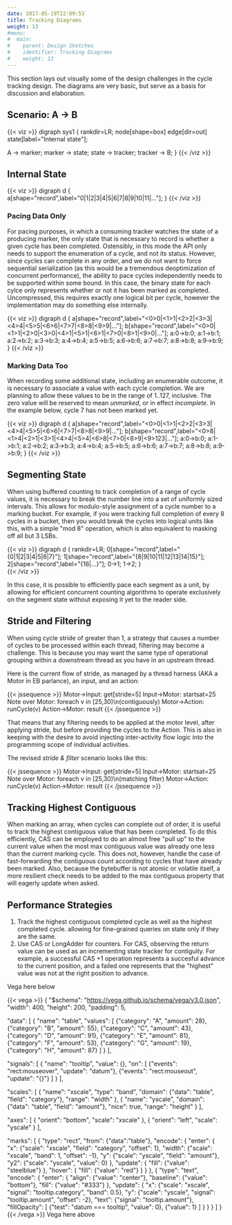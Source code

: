 ```yaml
---
date: 2017-05-19T22:09:53
title: Tracking Diagrams
weight: 13
#menu:
#  main:
#    parent: Design Sketches
#    identifier: Tracking Diagrams
#    weight: 12
---
```


This section lays out visually some of the design challenges in the cycle
tracking design. The diagrams are very basic, but serve as a basis for
discussion and elaboration.

## Scenario: A -> B

{{< viz >}}
digraph sys1 {
 rankdir=LR;
 node[shape=box]
 edge[dir=out]
 state[label="Internal state"];
 
 A -> marker;
 marker -> state;
 state -> tracker;
 tracker -> B;
}
{{< /viz >}}

## Internal State

{{< viz >}}
digraph d {
a[shape="record",label="0|1|2|3|4|5|6|7|8|9|10|11|..."];
}
{{< /viz >}}


### Pacing Data Only

For pacing purposes, in which a consuming tracker watches the state of a
producing marker, the only state that is necessary to record is whether a given
cycle has been completed. Ostensibly, in this mode the API only needs to support
the enumeration of a cycle, and not its status. However, since cycles can
complete in any order, and we do not want to force sequential serialization (as this
would be a tremendous deoptimization of concurrent performance), the ability
to pace cycles independently needs to be supported within some bound.
In this case, the binary state for each cylce only represents whether or not
it has been marked as completed. Uncompressed, this requires exactly one logical
bit per cycle, however the implementation may do something else internally.

{{< viz >}}
digraph d {
a[shape="record",label="<0>0|<1>1|<2>2|<3>3|<4>4|<5>5|<6>6|<7>7|<8>8|<9>9|..."];
b[shape="record",label="<0>0|<1>1|<2>0|<3>0|<4>1|<5>1|<6>1|<7>0|<8>1|<9>0|..."];
a:0->b:0; a:1->b:1; a:2->b:2; a:3->b:3; 
a:4->b:4; a:5->b:5; a:6->b:6; a:7->b:7;
a:8->b:8; a:9->b:9;
}
{{< /viz >}}

### Marking Data Too

When recording some additional state, including an enumerable outcome, it is necessary
to associate a value with each cycle completion. We are planning to allow these values
to be in the range of 1..127, inclusive. The zero value will be reserved to mean
*unmarked*, or in effect *incomplete*. In the example below, cycle 7 has not been marked
yet.

{{< viz >}}
digraph d {
a[shape="record",label="<0>0|<1>1|<2>2|<3>3|<4>4|<5>5|<6>6|<7>7|<8>8|<9>9|..."];
b[shape="record",label="<0>8|<1>4|<2>1|<3>1|<4>4|<5>4|<6>8|<7>0|<8>9|<9>123|..."];
a:0->b:0; a:1->b:1; a:2->b:2; a:3->b:3; 
a:4->b:4; a:5->b:5; a:6->b:6; a:7->b:7;
a:8->b:8; a:9->b:9;
}
{{< /viz >}}


## Segmenting State

When using buffered counting to track completion of a range of cycle values, it
is necessary to break the number line into a set of uniformly sized intervals.
This allows for modulo-style assignment of a cycle number to a marking bucket.
For example, if you were tracking full completion of every 8 cycles in a bucket,
then you would break the cycles into logical units like this, with a simple "mod 8" operation,
which is also equivalent to masking off all but 3 LSBs.

{{< viz >}}
digraph d {
rankdir=LR;
0[shape="record",label="{0|1|2|3|4|5|6|7}"];
1[shape="record",label="{8|9|10|11|12|13|14|15}"];
2[shape="record",label="{16|...}"];
0->1;
1->2;
}   
{{< /viz >}}

In this case, it is possible to efficiently pace each segment as a unit, by allowing for
efficient concurrent counting algorithms to operate exclusively on the segment state
without exposing it yet to the reader side.

## Stride and Filtering

When using cycle stride of greater than 1, a strategy that causes a number of
cycles to be processed within each thread, filtering may become a challenge.
This is because you may want the same type of operational grouping within a downstream
thread as you have in an upstream thread.

Here is the current flow of stride, as managed by a thread harness (AKA a Motor in EB parlance),
an input, and an action:

{{< jssequence >}}
Motor->Input: get[stride=5]
Input->Motor: startsat=25
Note over Motor: foreach v in [25,30)\n(contiguously)
Motor->Action: runCycle(v)
Action->Motor: result
{{< /jssequence >}}

That means that any filtering needs to be applied at the motor level, after applying stride, but
before providing the cycles to the Action. This is also in keeping with the desire to avoid
injecting inter-activity flow logic into the programming scope of individual activities.

The revised *stride & filter* scenario looks like this:

{{< jssequence >}}
Motor->Input: get[stride=5]
Input->Motor: startsat=25
Note over Motor: foreach v in [25,30)\n(matching filter)
Motor->Action: runCycle(v)
Action->Motor: result
{{< /jssequence >}}


## Tracking Highest Contiguous

When marking an array, when cycles can complete out of order, it is useful to track
the highest contiguous value that has been completed. To do this efficiently, CAS
can be employed to do an almost free "pull up" to the current value when the most
max contiguous value was already one less than the current marking cycle.
This does not, however, handle the case of fast-forwarding the contiguous count
according to cycles that have already been marked. Also, because the bytebuffer is
not atomic or volatile itself, a more resilient check needs to be added to the
max contiguous property that will eagerly update when asked.

## Performance Strategies

1. Track the highest contiguous completed cycle as well as the highest completed cycle.
   allowing for fine-grained queries on state only if they are the same.
2. Use CAS or LongAdder for counters. For CAS, observing the return value can be used as
   an incrementing state tracker for contiguity. For example, a successful CAS +1 operation
   represents a succesful advance to the current position, and a failed one represents
   that the "highest" value was not at the right position to advance.


Vega here below

{{< vega >}}
{
  "$schema": "https://vega.github.io/schema/vega/v3.0.json",
  "width": 400,
  "height": 200,
  "padding": 5,

  "data": [
    {
      "name": "table",
      "values": [
        {"category": "A", "amount": 28},
        {"category": "B", "amount": 55},
        {"category": "C", "amount": 43},
        {"category": "D", "amount": 91},
        {"category": "E", "amount": 81},
        {"category": "F", "amount": 53},
        {"category": "G", "amount": 19},
        {"category": "H", "amount": 87}
      ]
    }
  ],

  "signals": [
    {
      "name": "tooltip",
      "value": {},
      "on": [
        {"events": "rect:mouseover", "update": "datum"},
        {"events": "rect:mouseout",  "update": "{}"}
      ]
    }
  ],

  "scales": [
    {
      "name": "xscale",
      "type": "band",
      "domain": {"data": "table", "field": "category"},
      "range": "width"
    },
    {
      "name": "yscale",
      "domain": {"data": "table", "field": "amount"},
      "nice": true,
      "range": "height"
    }
  ],

  "axes": [
    { "orient": "bottom", "scale": "xscale" },
    { "orient": "left", "scale": "yscale" }
  ],

  "marks": [
    {
      "type": "rect",
      "from": {"data":"table"},
      "encode": {
        "enter": {
          "x": {"scale": "xscale", "field": "category", "offset": 1},
          "width": {"scale": "xscale", "band": 1, "offset": -1},
          "y": {"scale": "yscale", "field": "amount"},
          "y2": {"scale": "yscale", "value": 0}
        },
        "update": {
          "fill": {"value": "steelblue"}
        },
        "hover": {
          "fill": {"value": "red"}
        }
      }
    },
    {
      "type": "text",
      "encode": {
        "enter": {
          "align": {"value": "center"},
          "baseline": {"value": "bottom"},
          "fill": {"value": "#333"}
        },
        "update": {
          "x": {"scale": "xscale", "signal": "tooltip.category", "band": 0.5},
          "y": {"scale": "yscale", "signal": "tooltip.amount", "offset": -2},
          "text": {"signal": "tooltip.amount"},
          "fillOpacity": [
            {"test": "datum === tooltip", "value": 0},
            {"value": 1}
          ]
        }
      }
    }
  ]
}
{{< /vega >}}
Vega here above
